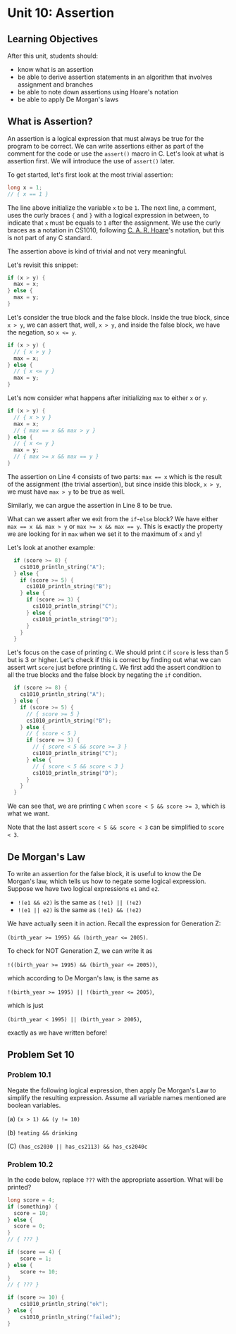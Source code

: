 # Unit 10: Assertion

## Learning Objectives

After this unit, students should:

- know what is an assertion
- be able to derive assertion statements in an algorithm that involves assignment and branches
- be able to note down assertions using Hoare's notation
- be able to apply De Morgan's laws

## What is Assertion?

An assertion is a logical expression that must always be true for the program to be correct.  We can write assertions either as part of the comment for the code or use the `assert()` macro in C.  Let's look at what is assertion first.  We will introduce the use of `assert()` later.

To get started, let's first look at the most trivial assertion:

```C
long x = 1;
// { x == 1 }
```

The line above initialize the variable `x` to be `1`.  The next line, a comment, uses the curly braces `{` and `}` with a logical expression in between, to indicate that `x` must be equals to `1` after the assignment.  We use the curly braces as a notation in CS1010, following [C. A. R. Hoare](https://en.wikipedia.org/wiki/Tony_Hoare)'s notation, but this is not part of any C standard.

The assertion above is kind of trivial and not very meaningful.

Let's revisit this snippet:

```C
if (x > y) {
  max = x;
} else {
  max = y;
}
```

Let's consider the true block and the false block.  Inside the true block, since `x > y`, we can assert that, well, `x > y`, and inside the false block, we have the negation, so `x <= y`.

```C
if (x > y) {
  // { x > y }
  max = x;
} else {
  // { x <= y }
  max = y;
}
```

Let's now consider what happens after initializing `max` to either `x` or `y`.

```C
if (x > y) {
  // { x > y }
  max = x;
  // { max == x && max > y }
} else {
  // { x <= y }
  max = y;
  // { max >= x && max == y }
}
```

The assertion on Line 4 consists of two parts: `max == x` which is the result of the assignment (the trivial assertion), but since inside this block, `x > y`, we must have `max > y` to be true as well.

Similarly, we can argue the assertion in Line 8 to be true.  

What can we assert after we exit from the `if`-`else` block?  We have either `max == x && max > y` or `max >= x && max == y`.  This is exactly the property we are looking for in `max` when we set it to the maximum of `x` and `y`!  

Let's look at another example:

```C
  if (score >= 8) {
    cs1010_println_string("A");
  } else {
    if (score >= 5) {
      cs1010_println_string("B");
    } else {
      if (score >= 3) {
        cs1010_println_string("C");
      } else {
        cs1010_println_string("D");
      }
    }
  }
```

Let's focus on the case of printing `C`.  We should print `C` if `score` is less than 5 but is 3 or higher.  Let's check if this is correct by finding out what we can assert wrt `score` just before printing `C`.  We first add the assert condition to all the true blocks and the false block by negating the `if` condition.

```C
  if (score >= 8) {
    cs1010_println_string("A");
  } else {
    if (score >= 5) {
      // { score >= 5 }
      cs1010_println_string("B");
    } else {
      // { score < 5 }
      if (score >= 3) {
        // { score < 5 && score >= 3 }
        cs1010_println_string("C");
      } else {
        // { score < 5 && score < 3 }
        cs1010_println_string("D");
      }
    }
  }
```

We can see that, we are printing `C` when `score < 5 && score >= 3`, which is what we want.  

Note that the last assert `score < 5 && score < 3` can be simplified to `score < 3`.

## De Morgan's Law

To write an assertion for the false block, it is useful to know the De Morgan's law, which tells us how to negate some logical expression.  Suppose we have two logical expressions `e1` and `e2`.

- `!(e1 && e2)` is the same as `(!e1) || (!e2)`
- `!(e1 || e2)` is the same as `(!e1) && (!e2)`

We have actually seen it in action.  Recall the expression for Generation Z:

  `(birth_year >= 1995) && (birth_year <= 2005)`.  

To check for NOT Generation Z, we can write it as

`!((birth_year >= 1995) && (birth_year <= 2005))`,

which according to De Morgan's law, is the same as

`!(birth_year >= 1995) || !(birth_year <= 2005)`,

which is just

`(birth_year < 1995) || (birth_year > 2005)`,

exactly as we have written before!

## Problem Set 10

### Problem 10.1

Negate the following logical expression, then apply De Morgan's Law to simplify the resulting expression.  Assume all variable names mentioned are boolean variables.

(a) `(x > 1) && (y != 10)`

(b) `!eating && drinking`

(C) `(has_cs2030 || has_cs2113) && has_cs2040c`

### Problem 10.2

In the code below, replace `???` with the appropriate assertion.  What will be printed?

```C
long score = 4;
if (something) {
  score = 10;
} else {
  score = 0;
}
// { ??? }

if (score == 4) {
    score = 1;
} else {
    score += 10;
}
// { ??? }

if (score >= 10) {
    cs1010_println_string("ok");
} else {
    cs1010_println_string("failed");
}
```
